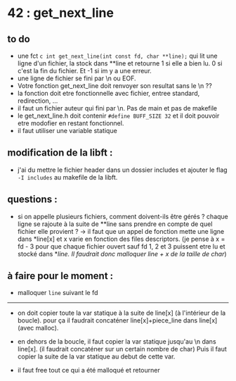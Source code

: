# 42 : get_next_line


## to do

- une fct ```c int get_next_line(int const fd, char **line);``` qui lit une ligne d'un fichier, la stock dans **line et retourne 1 si elle a bien lu. 0 si c'est la fin du fichier. Et -1 si im y a une erreur.
- une ligne de fichier se fini par \n ou EOF.
- Votre fonction get_next_line doit renvoyer son resultat sans le \n ?? 
- la fonction doit etre fonctionnelle avec fichier, entree standard, redirection, ...
- il faut un fichier auteur qui fini par \n. Pas de main et pas de makefile
- le get_next_line.h doit contenir `#define BUFF_SIZE 32` et il doit pouvoir etre modofier en restant fonctionnel.
- il faut utiliser une variable statique


## modification de la libft :

- j'ai du mettre le fichier header dans un dossier includes et ajouter le flag `-I includes` au makefile de la libft.


## questions :

- si on appelle plusieurs fichiers, comment doivent-ils être gérés ? chaque ligne se rajoute à la suite de \*\*line sans prendre en compte de quel fichier elle provient ?
-> il faut que un appel de fonction mette une ligne dans *line[x] et x varie en fonction des files descriptors. (je pense à x = fd - 3 pour que chaque fichier ouvert sauf fd 1, 2 et 3 puissent etre lu et stocké dans **line. Il faudrait donc malloquer line + x de la taille de char*)

## à faire pour le moment : 

- malloquer `line` suivant le fd
___
- on doit copier toute la var statique à la suite de line[x] (à l'intérieur de la boucle). pour ça il faudrait concaténer line[x]+piece_line dans line[x] (avec malloc).
- en dehors de la boucle, il faut copier la var statique jusqu'au \n dans line[x]. (il faudrait concaténer sur un certain nombre de char) Puis il faut copier la suite de la var statique au debut de cette var.

- il faut free tout ce qui a été malloqué et retourner
